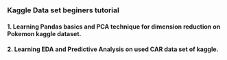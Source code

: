 ### Kaggle Data set beginers tutorial

#### 1. Learning Pandas basics and PCA technique for dimension reduction on Pokemon kaggle dataset.

#### 2. Learning EDA and Predictive Analysis on used CAR data set of kaggle.
